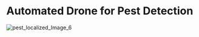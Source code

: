 # Automated Drone for Pest Detection

![pest_localized_Image_6](https://github.com/user-attachments/assets/a85edada-561a-4bc1-a690-6e8619899525)

